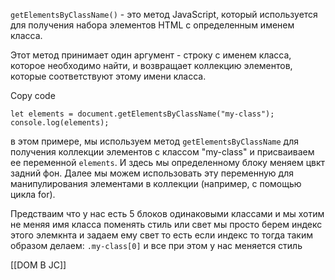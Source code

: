 `getElementsByClassName()` - это метод JavaScript, который используется для получения набора элементов HTML с определенным именем класса.

Этот метод принимает один аргумент - строку с именем класса, которое необходимо найти, и возвращает коллекцию элементов, которые соответствуют этому имени класса.

Copy code

`let elements = document.getElementsByClassName("my-class"); console.log(elements);`

в этом примере, мы используем метод `getElementsByClassName` для получения коллекции элементов с классом "my-class" и присваиваем ее переменной `elements`. И здесь мы определенному блоку меняем цвкт задний фон. Далее мы можем использовать эту переменную для манипулирования элементами в коллекции (например, с помощью цикла for).

Предстваим что у нас есть 5 блоков одинаковыми классами и мы хотим не меняя имя класса поменять стиль или свет мы просто берем индекс этого элемкнта и задаем ему свет то есть если индекс то тогда таким образом делаем: `.my-class[0]` и все при этом у нас меняется стиль


[[DOM В JC]]